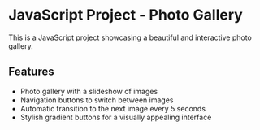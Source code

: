 # JavaScript Project - Photo Gallery

This is a JavaScript project showcasing a beautiful and interactive photo gallery.

## Features

- Photo gallery with a slideshow of images
- Navigation buttons to switch between images
- Automatic transition to the next image every 5 seconds
- Stylish gradient buttons for a visually appealing interface

